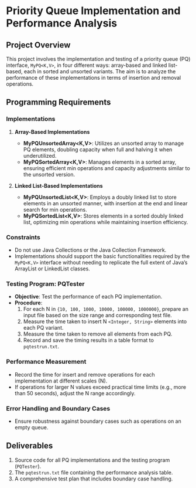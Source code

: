 # Priority Queue Implementation and Performance Analysis

## Project Overview
This project involves the implementation and testing of a priority queue (PQ) interface, `MyPQ<K,V>`, in four different ways: array-based and linked list-based, each in sorted and unsorted variants. The aim is to analyze the performance of these implementations in terms of insertion and removal operations.

## Programming Requirements

### Implementations
1. **Array-Based Implementations**
   - **MyPQUnsortedArray<K,V>**: Utilizes an unsorted array to manage PQ elements, doubling capacity when full and halving it when underutilized.
   - **MyPQSortedArray<K,V>**: Manages elements in a sorted array, ensuring efficient min operations and capacity adjustments similar to the unsorted version.
   
2. **Linked List-Based Implementations**
   - **MyPQUnsortedList<K,V>**: Employs a doubly linked list to store elements in an unsorted manner, with insertion at the end and linear search for min operations.
   - **MyPQSortedList<K,V>**: Stores elements in a sorted doubly linked list, optimizing min operations while maintaining insertion efficiency.

### Constraints
- Do not use Java Collections or the Java Collection Framework.
- Implementations should support the basic functionalities required by the `MyPQ<K,V>` interface without needing to replicate the full extent of Java’s ArrayList or LinkedList classes.

### Testing Program: PQTester
- **Objective**: Test the performance of each PQ implementation.
- **Procedure**:
  1. For each N in `{10, 100, 1000, 10000, 100000, 1000000}`, prepare an input file based on the size range and corresponding test file.
  2. Measure the time taken to insert N `<Integer, String>` elements into each PQ variant.
  3. Measure the time taken to remove all elements from each PQ.
  4. Record and save the timing results in a table format to `pqtestrun.txt`.

### Performance Measurement
- Record the time for insert and remove operations for each implementation at different scales (N).
- If operations for larger N values exceed practical time limits (e.g., more than 50 seconds), adjust the N range accordingly.

### Error Handling and Boundary Cases
- Ensure robustness against boundary cases such as operations on an empty queue.

## Deliverables
1. Source code for all PQ implementations and the testing program (`PQTester`).
2. The `pqtestrun.txt` file containing the performance analysis table.
3. A comprehensive test plan that includes boundary case handling.
